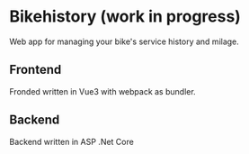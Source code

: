 # Bikehistory (work in progress)
Web app for managing your bike's service history and milage.

## Frontend
Fronded written in Vue3 with webpack as bundler.

## Backend
Backend written in ASP .Net Core
